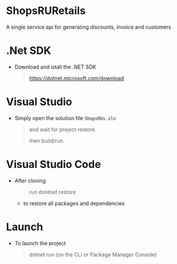 # ShopsRURetails
A single service api for generating discounts, invoice and customers
# .Net SDK
- Download and istall the .NET SDK
  >https://dotnet.microsoft.com/download


# Visual Studio
- Simply open the solution file <code>ShopsRUs.sln</code> 
  >and wait for project restore. 
  
  >then build/run.

# Visual Studio Code
- After cloning 
  >run dontnet restore
  -  to restore all packages and dependencies
 
 
# Launch
- To launch the project
  > dotnet run (on the CLI or Package Manager Console)


